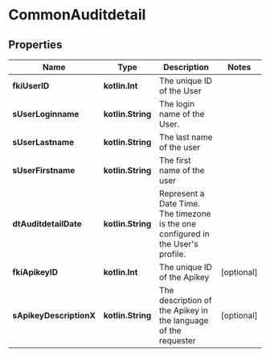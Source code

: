 
# CommonAuditdetail

## Properties
| Name | Type | Description | Notes |
| ------------ | ------------- | ------------- | ------------- |
| **fkiUserID** | **kotlin.Int** | The unique ID of the User |  |
| **sUserLoginname** | **kotlin.String** | The login name of the User. |  |
| **sUserLastname** | **kotlin.String** | The last name of the user |  |
| **sUserFirstname** | **kotlin.String** | The first name of the user |  |
| **dtAuditdetailDate** | **kotlin.String** | Represent a Date Time. The timezone is the one configured in the User&#39;s profile. |  |
| **fkiApikeyID** | **kotlin.Int** | The unique ID of the Apikey |  [optional] |
| **sApikeyDescriptionX** | **kotlin.String** | The description of the Apikey in the language of the requester |  [optional] |



